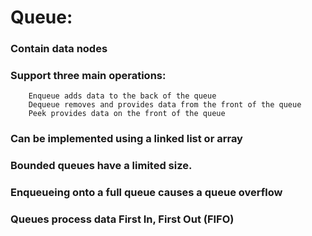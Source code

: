 # Queue:

### Contain data nodes

### Support three main operations:
```
    Enqueue adds data to the back of the queue
    Dequeue removes and provides data from the front of the queue
    Peek provides data on the front of the queue
```    
    
### Can be implemented using a linked list or array
### Bounded queues have a limited size.
### Enqueueing onto a full queue causes a queue overflow
### Queues process data First In, First Out (FIFO)
